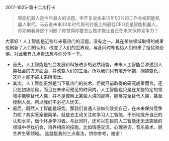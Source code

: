 2017-1025-第十二次打卡

> 智能机器人是今年最火的话题，李开复说未来10年50%的工作会被职能机器人取代。马云说未来30年时代周刊封面上的最佳CEO会是智能机器人。你如何看待这个问题？你觉得你要怎么做才能让自己在未来保持竞争力？

大家好！人工智能是近些年来最热门的话题，没有之一。其在某些领域取得的成果也刷新了人们的认知，改变了人们的世界观，与此同时却也给人们带来了担忧和恐惧。对此我有几点看法想与你分享一下。
- 首先，人工智能是社会发展和科技进步的必然趋势，未来人工智能会渗透到人类社会的方方面面，并改变人们的生活。所以我们只有敞开怀抱，拥抱变化，这样才能不被未来所淘汰。
- 其次，人工智能虽然是当下最热门的技术，但就目前取得的研究成果而言，还只在初级阶段，而且在未来可预见的时间内，人工智能也只是在某些特定的领域中能够替代人类，并不是像网上某些人讲的那样，能够完全替代人类，甚至控制人类。所以我们不必杞人忧天。
- 最后，既然人工智能是趋势，那我们普通人该如何改变自己，在未来保持竞争力呢？其实答案很简单，就是去主动关注和学习人工智能，不断地提升自己的认知水平，做个终身学习者。与此同时，还可以在目前人工智能还无法突破的领域中寻找机会，培养相应的技能。比如情感交流、心理咨询、音乐美术、厨艺养生等领域。
这就是我的三点看法，供你参考，谢谢！